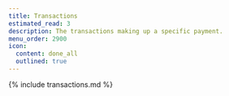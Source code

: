 ```yaml
---
title: Transactions
estimated_read: 3
description: The transactions making up a specific payment.
menu_order: 2900
icon:
  content: done_all
  outlined: true
---
```


{% include transactions.md %}
